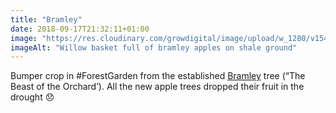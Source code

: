 ```yaml
---
title: "Bramley"
date: 2018-09-17T21:32:11+01:00
image: "https://res.cloudinary.com/growdigital/image/upload/w_1280/v1544352492/apples-44027074894.jpg"
imageAlt: "Willow basket full of bramley apples on shale ground"
---
```


Bumper crop in #ForestGarden from the established [Bramley](https://www.orangepippin.com/apples/bramley) tree (“The Beast of the Orchard’). All the new apple trees dropped their fruit in the drought 😞
